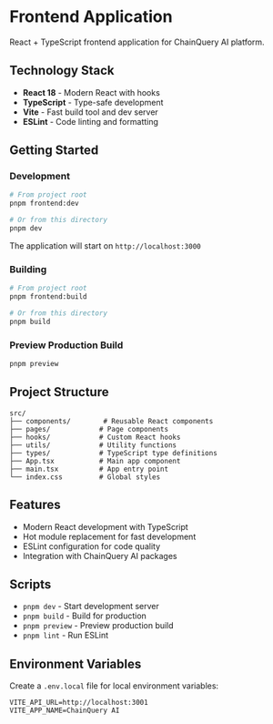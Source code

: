# Frontend Application

React + TypeScript frontend application for ChainQuery AI platform.

## Technology Stack

- **React 18** - Modern React with hooks
- **TypeScript** - Type-safe development
- **Vite** - Fast build tool and dev server
- **ESLint** - Code linting and formatting

## Getting Started

### Development

```bash
# From project root
pnpm frontend:dev

# Or from this directory
pnpm dev
```

The application will start on `http://localhost:3000`

### Building

```bash
# From project root
pnpm frontend:build

# Or from this directory
pnpm build
```

### Preview Production Build

```bash
pnpm preview
```

## Project Structure

```
src/
├── components/        # Reusable React components
├── pages/            # Page components
├── hooks/            # Custom React hooks
├── utils/            # Utility functions
├── types/            # TypeScript type definitions
├── App.tsx           # Main app component
├── main.tsx          # App entry point
└── index.css         # Global styles
```

## Features

- Modern React development with TypeScript
- Hot module replacement for fast development
- ESLint configuration for code quality
- Integration with ChainQuery AI packages

## Scripts

- `pnpm dev` - Start development server
- `pnpm build` - Build for production
- `pnpm preview` - Preview production build
- `pnpm lint` - Run ESLint

## Environment Variables

Create a `.env.local` file for local environment variables:

```
VITE_API_URL=http://localhost:3001
VITE_APP_NAME=ChainQuery AI
```
